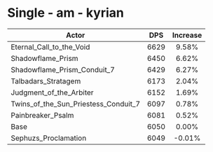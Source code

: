# Single - am - kyrian
| Actor | DPS | Increase |
|---|:---:|:---:|
|Eternal_Call_to_the_Void|6629|9.58%|
|Shadowflame_Prism|6450|6.62%|
|Shadowflame_Prism_Conduit_7|6429|6.27%|
|Talbadars_Stratagem|6173|2.04%|
|Judgment_of_the_Arbiter|6152|1.69%|
|Twins_of_the_Sun_Priestess_Conduit_7|6097|0.78%|
|Painbreaker_Psalm|6081|0.52%|
|Base|6050|0.00%|
|Sephuzs_Proclamation|6049|-0.01%|
